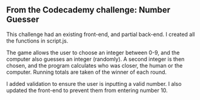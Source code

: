 ## From the Codecademy challenge: Number Guesser

This challenge had an existing front-end, and partial back-end. I created all the functions in script.js.

The game allows the user to choose an integer between 0-9, and the computer also guesses an integer (randomly). A second integer is then chosen, and the program calculates who was closer, the human or the computer. Running totals are taken of the winner of each round.

I added validation to ensure the user is inputting a valid number. I also updated the front-end to prevent them from entering number 10.